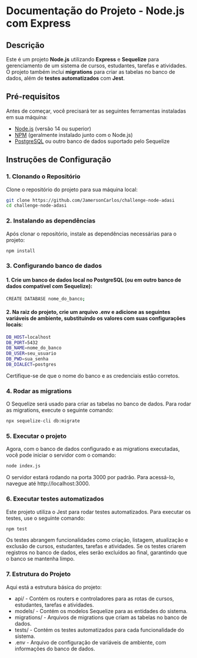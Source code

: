 # Documentação do Projeto - Node.js com Express

## Descrição
Este é um projeto **Node.js** utilizando **Express** e **Sequelize** para gerenciamento de um sistema de cursos, estudantes, tarefas e atividades. O projeto também inclui **migrations** para criar as tabelas no banco de dados, além de **testes automatizados** com **Jest**.

## Pré-requisitos

Antes de começar, você precisará ter as seguintes ferramentas instaladas em sua máquina:

- [Node.js](https://nodejs.org/) (versão 14 ou superior)
- [NPM](https://www.npmjs.com/) (geralmente instalado junto com o Node.js)
- [PostgreSQL](https://www.postgresql.org/) ou outro banco de dados suportado pelo Sequelize

## Instruções de Configuração

### 1. Clonando o Repositório

Clone o repositório do projeto para sua máquina local:

```bash
git clone https://github.com/JamersonCarlos/challenge-node-adasi
cd challenge-node-adasi
```

### 2. Instalando as dependências

Após clonar o repositório, instale as dependências necessárias para o projeto:

```bash
npm install
```
### 3. Configurando banco de dados
#### 1. Crie um banco de dados local no PostgreSQL (ou em outro banco de dados compatível com Sequelize):
```bash
CREATE DATABASE nome_do_banco;
```
#### 2. Na raiz do projeto, crie um arquivo .env e adicione as seguintes variáveis de ambiente, substituindo os valores com suas configurações locais: 
```bash
DB_HOST=localhost
DB_PORT=5432
DB_NAME=nome_do_banco
DB_USER=seu_usuario
DB_PWD=sua_senha
DB_DIALECT=postgres
```
Certifique-se de que o nome do banco e as credenciais estão corretos.
### 4. Rodar as migrations
O Sequelize será usado para criar as tabelas no banco de dados. Para rodar as migrations, execute o seguinte comando:
```bash
npx sequelize-cli db:migrate
```

### 5. Executar o projeto 
Agora, com o banco de dados configurado e as migrations executadas, você pode iniciar o servidor com o comando:
```bash
node index.js
```
O servidor estará rodando na porta 3000 por padrão. Para acessá-lo, navegue até http://localhost:3000.

### 6. Executar testes automatizados 
Este projeto utiliza o Jest para rodar testes automatizados. Para executar os testes, use o seguinte comando:
```bash
npm test
```

Os testes abrangem funcionalidades como criação, listagem, atualização e exclusão de cursos, estudantes, tarefas e atividades. Se os testes criarem registros no banco de dados, eles serão excluídos ao final, garantindo que o banco se mantenha limpo.

### 7. Estrutura do Projeto
Aqui está a estrutura básica do projeto:
- api/ - Contém os routers e controladores para as rotas de cursos, estudantes, tarefas e atividades.
- models/ - Contém os modelos Sequelize para as entidades do sistema.
- migrations/ - Arquivos de migrations que criam as tabelas no banco de dados.
- tests/ - Contém os testes automatizados para cada funcionalidade do sistema.
- .env - Arquivo de configuração de variáveis de ambiente, com informações do banco de dados.

